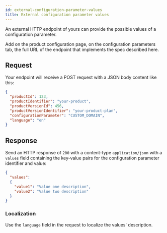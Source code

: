 ```yaml
---
id: external-configuration-parameter-values
title: External configuration parameter values
---
```


An external HTTP endpoint of yours can provide the possible values of a
configuration parameter.

Add on the product configuration page, on the configuration parameters tab,
the full URL of the endpoint that implements the spec described here.

## Request

Your endpoint will receive a POST request with a JSON body content like this:

```json
{
  "productId": 123,
  "productIdentifier": "your-product",
  "productVersionId": 456,
  "productVersionIdentifier": "your-product-plan",
  "configurationParameter": "CUSTOM_DOMAIN",
  "language": "en"
}
```

## Response

Send an HTTP response of `200` with a content-type `application/json` with a
`values` field containing the key-value pairs for the configuration parameter
identifier and value:

```json
{
  "values":
  {
    "value1": "Value one description",
    "value2": "Value two description"
  }
}
```

### Localization

Use the `language` field in the request to localize the values' description.
